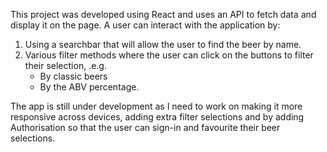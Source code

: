 This project was developed using React and uses an API to fetch data and display it on the page. A user can interact with the application by: 

1) Using a searchbar that will allow the user to find the beer by name.
2) Various filter methods where the user can click on the buttons to filter their selection, .e.g.
    - By classic beers
    - By the ABV percentage.

The app is still under development as I need to work on making it more responsive across devices, adding extra filter selections and by adding Authorisation so that the user can sign-in and favourite their beer selections.  